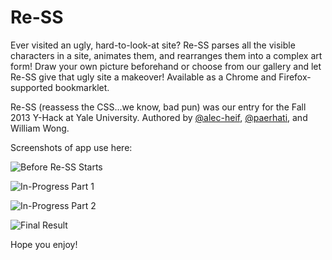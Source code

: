Re-SS
======

<p>Ever visited an ugly, hard-to-look-at site? Re-SS parses all the visible characters in a site, animates them, and rearranges them into a complex art form! Draw your own picture beforehand or choose from our gallery and let Re-SS give that ugly site a makeover! Available as a Chrome and Firefox-supported bookmarklet.</p>

<p>Re-SS (reassess the CSS...we know, bad pun) was our entry for the Fall 2013 Y-Hack at Yale University. Authored by <a href="https://github.com/alec-heif" class="user-mention">@alec-heif</a>, <a href="https://github.com/paerhati" class="user-mention">@paerhati</a>, and William Wong.</p>

<p>Screenshots of app use here:</p>

<p><img src="https://raw.github.com/alec-heif/alec-heif.github.io/master/Prior.png" alt="Before Re-SS Starts"></p>

<p><img src="https://raw.github.com/alec-heif/alec-heif.github.io/master/Progress%201.png" alt="In-Progress Part 1"></p>

<p><img src="https://raw.github.com/alec-heif/alec-heif.github.io/master/Progress%202.png" alt="In-Progress Part 2"></p>

<p><img src="https://raw.github.com/alec-heif/alec-heif.github.io/master/Final.png" alt="Final Result"></p>

<p>Hope you enjoy!</p>
